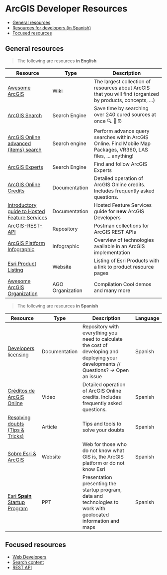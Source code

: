 # ArcGIS Developer Resources

<!-- START doctoc generated TOC please keep comment here to allow auto update -->
<!-- DON'T EDIT THIS SECTION, INSTEAD RE-RUN doctoc TO UPDATE -->


- [General resources](#general-resources)
- [Resources for developers (in Spanish)](#resources-for-developers-in-spanish)
- [Focused resources](#focused-resources)

<!-- END doctoc generated TOC please keep comment here to allow auto update -->

## General resources

> The following are resources **in English**

|Resource|Type|Description
|---|---|---|
|[Awesome ArcGIS](https://github.com/esri-es/awesome-arcgis)|Wiki|The largest collection of resources about ArcGIS that you will find (organized by products, concepts, ...)
|[ArcGIS Search](https://esri-es.github.io/arcgis-search/#gsc.tab=0)|Search Engine|Save time by searching over 240 cured sources at once 🔍 🤠 ⏰
|[ArcGIS Online advanced (items) search](https://esri-es.github.io/arcgis-developer-tips-and-tricks/arcgis-online/search/)|Search engine|Perform advance query searches within ArcGIS Online. Find Mobile Map Packages, VR360, LAS files, ... anything!
|[ArcGIS Experts](https://esri-es.github.io/arcgis-experts)|Search Engine|Find and follow ArcGIS Experts
|[ArcGIS Online Credits](https://esri-es.github.io/awesome-arcgis/arcgis/products/arcgis-online/credits/)|Documentation|Detailed operation of ArcGIS Online credits. Includes frequently asked questions.
|[Introductory guide to Hosted Feature Services](https://github.com/esri-es/ArcGIS-REST-API/tree/master/HostedFeatureServices#hosted-feature-service---services-reference)|Documentation|Hosted Feature Services guide for **new** ArcGIS Developers
|[ArcGIS-REST-API](https://github.com/esri-es/ArcGIS-REST-API)|Repository|Postman collections for ArcGIS REST APIs
|[ArcGIS Platform Infographic](https://docs.google.com/drawings/d/1w_tBCVPdPULUehfFBJaqyH7ywZyxZLBCeemWFa3o2Ho/edit?usp=sharing)|Infographic|Overview of technologies available in an ArcGIS implementation
|[Esri Product Listing](https://esri-es.github.io/esri-products/)|Website| Listing of Esri Products with a link to product resource pages
|[Awesome ArcGIS Organization](https://awesome-arcgis.maps.arcgis.com/home/groups.html?sortOrder=asc&sortField=title)|AGO Organization| Compilation Cool demos and many more

> The following are resources **in Spanish**

|Resource|Type|Description|Language
|---|---|---|---|
|[Developers licensing](https://github.com/esri-es/licenciamiento-developers)|Documentation|Repository with everything you need to calculate the cost of developing and deploying your developments // Questions? -> Open an issue|Spanish
|[Créditos de ArcGIS Online](https://www.arcgis.com/apps/MapJournal/index.html?appid=3875c10877da43aaa215d0b216cb2137&section=8)|Video|Detailed operation of ArcGIS Online credits. Includes frequently asked questions.|Spanish
|[Resolving doubts (Tips & Tricks)](https://community.esri.com/groups/geodev-spain/blog/2018/06/14/resolver-dudas-tips-tricks)|Artícle|Tips and tools to solve your doubts|Spanish
|[Sobre Esri & ArcGIS](https://geogeeks.maps.arcgis.com/apps/MapSeries/index.html?appid=5a6400a6d9bb45d4a6c389b11de39b45)|Website|Web for those who do not know what GIS is, the ArcGIS platform or do not know Esri|Spanish
|[Esri **Spain** Startup Program](https://docs.google.com/presentation/d/1v3y7cRC99Rfj34Gziyrxo-X3Y7DuPHhgGvVs5ivx4YQ/edit?usp=sharing)|PPT|Presentation presenting the startup program, data and technologies to work with geolocated information and maps|Spanish

## Focused resources

* [Web Developers](./javascript-developers)
* [Search content](./search-content/README.md)
* [REST API](./rest-api/README.md)
